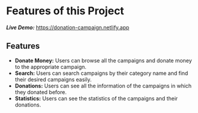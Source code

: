 # Features of this Project

***Live Demo:*** https://donation-campaign.netlify.app

## Features
- **Donate Money:** Users can browse all the campaigns and donate money to the appropriate campaign.
- **Search:** Users can search campaigns by their category name and find their desired campaigns easily.
- **Donations:** Users can see all the information of the campaigns in which they donated before.
- **Statistics:** Users can see the statistics of the campaigns and their donations.